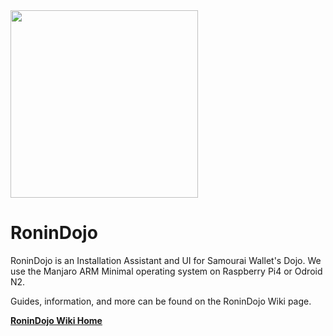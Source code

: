 <img src="https://github.com/Crazyk031/Images/blob/master/RoninDojo%20Logo.png" width="300" height="300" />

# RoninDojo
RoninDojo is an Installation Assistant and UI for Samourai Wallet's Dojo. We use the Manjaro ARM Minimal operating system on Raspberry Pi4 or Odroid N2.

Guides, information, and more can be found on the RoninDojo Wiki page.

[**RoninDojo Wiki Home**](https://github.com/RoninDojo/RoninDojo/wiki)
